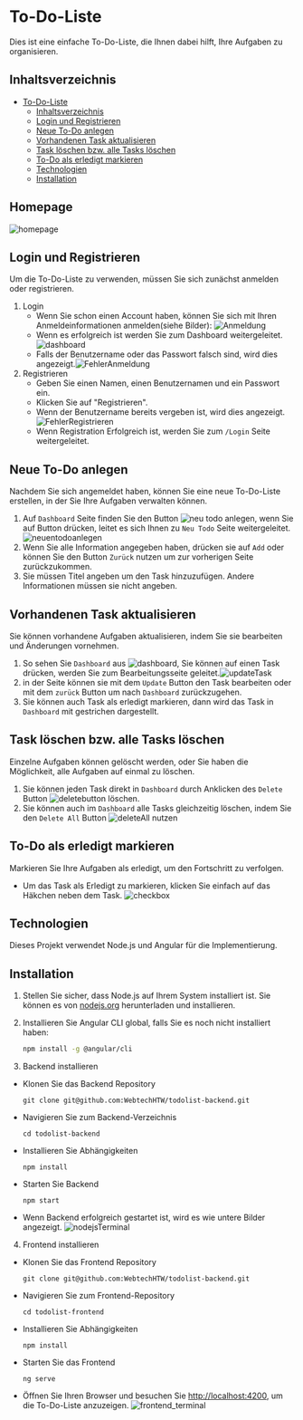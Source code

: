 # To-Do-Liste

Dies ist eine einfache To-Do-Liste, die Ihnen dabei hilft, Ihre Aufgaben zu organisieren.

## Inhaltsverzeichnis

- [To-Do-Liste](#to-do-liste)
  - [Inhaltsverzeichnis](#inhaltsverzeichnis)
  - [Login und Registrieren](#login-und-registrieren)
  - [Neue To-Do anlegen](#neue-to-do-anlegen)
  - [Vorhandenen Task aktualisieren](#vorhandenen-task-aktualisieren)
  - [Task löschen bzw. alle Tasks löschen](#task-löschen-bzw-alle-tasks-löschen)
  - [To-Do als erledigt markieren](#to-do-als-erledigt-markieren)
  - [Technologien](#technologien)
  - [Installation](#installation)

## Homepage
![homepage](https://github.com/WebtechHTW/todolist-frontend/blob/main/bilder/homepage.png)

## Login und Registrieren

Um die To-Do-Liste zu verwenden, müssen Sie sich zunächst anmelden oder registrieren.

1. Login
   + Wenn Sie schon einen Account haben, können Sie sich mit Ihren Anmeldeinformationen anmelden(siehe Bilder): ![Anmeldung](https://github.com/WebtechHTW/todolist-frontend/blob/main/bilder/login.png)
   + Wenn es erfolgreich ist werden Sie zum  Dashboard weitergeleitet.![dashboard](https://github.com/WebtechHTW/todolist-frontend/blob/main/bilder/dashboard.png)
   + Falls der Benutzername oder das Passwort falsch sind, wird dies angezeigt.![FehlerAnmeldung](https://github.com/WebtechHTW/todolist-frontend/blob/main/bilder/loginFehler.png)
2. Registrieren
   +  Geben Sie einen Namen, einen Benutzernamen und ein Passwort ein.
   + Klicken Sie auf "Registrieren".
   + Wenn der Benutzername bereits vergeben ist, wird dies angezeigt.![FehlerRegistrieren](https://github.com/WebtechHTW/todolist-frontend/blob/main/bilder/registrierenFehler.png)
   + Wenn Registration Erfolgreich ist, werden Sie zum `/Login` Seite weitergeleitet.

## Neue To-Do anlegen
Nachdem Sie sich angemeldet haben, können Sie eine neue To-Do-Liste erstellen, in der Sie Ihre Aufgaben verwalten können.

 1. Auf `Dashboard` Seite finden Sie den Button ![neu todo anlegen](https://github.com/WebtechHTW/todolist-frontend/blob/main/bilder/delete_all_add_new_task.png), wenn Sie auf Button drücken, leitet es sich Ihnen zu `Neu Todo` Seite weitergeleitet. ![neuentodoanlegen](https://github.com/WebtechHTW/todolist-frontend/blob/main/bilder/neuenTodo.png)
 2. Wenn Sie alle Information angegeben haben, drücken sie auf `Add` oder können Sie den Button `Zurück`  nutzen um zur vorherigen Seite zurückzukommen.
 3. Sie müssen Titel angeben um  den Task hinzuzufügen. Andere Informationen müssen sie nicht angeben.

## Vorhandenen Task aktualisieren

Sie können vorhandene Aufgaben aktualisieren, indem Sie sie bearbeiten und Änderungen vornehmen.

1. So sehen Sie `Dashboard` aus ![dashboard](https://github.com/WebtechHTW/todolist-frontend/blob/main/bilder/dashboard_with_task.png), Sie können auf einen Task drücken, werden Sie zum  Bearbeitungsseite geleitet.![updateTask](https://github.com/WebtechHTW/todolist-frontend/blob/main/bilder/updatetodo.png)
2. in der Seite können sie mit dem `Update` Button  den Task bearbeiten oder mit dem `zurück` Button um nach `Dashboard` zurückzugehen.
3. Sie können auch Task als erledigt markieren, dann wird das Task in `Dashboard`  mit gestrichen dargestellt.

## Task löschen bzw. alle Tasks löschen

Einzelne Aufgaben können gelöscht werden, oder Sie haben die Möglichkeit, alle Aufgaben auf einmal zu löschen.

1. Sie können jeden Task direkt in `Dashboard`  durch Anklicken des `Delete` Button ![deletebutton](https://github.com/WebtechHTW/todolist-frontend/blob/main/bilder/deletebutton.png)  löschen.
2. Sie können auch im `Dashboard`  alle Tasks gleichzeitig löschen, indem Sie den `Delete All` Button ![deleteAll](https://github.com/WebtechHTW/todolist-frontend/blob/main/bilder/deleteAllButton.png) nutzen

## To-Do als erledigt markieren

Markieren Sie Ihre Aufgaben als erledigt, um den Fortschritt zu verfolgen.
  + Um das Task als Erledigt zu markieren, klicken Sie einfach auf das Häkchen neben dem Task. ![checkbox](https://github.com/WebtechHTW/todolist-frontend/blob/main/bilder/checkboxx.png)

## Technologien

Dieses Projekt verwendet Node.js und Angular für die Implementierung.

## Installation

1. Stellen Sie sicher, dass Node.js auf Ihrem System installiert ist. Sie können es von [nodejs.org](https://nodejs.org/) herunterladen und installieren.

2. Installieren Sie Angular CLI global, falls Sie es noch nicht installiert haben:
   ```bash
   npm install -g @angular/cli
3. Backend installieren
+ Klonen Sie das Backend Repository
    ```
    git clone git@github.com:WebtechHTW/todolist-backend.git
    ```
+ Navigieren Sie zum Backend-Verzeichnis
  ```
  cd todolist-backend
  ```
+ Installieren Sie Abhängigkeiten
  ```
  npm install
  ````
+ Starten Sie Backend
  ```
  npm start
  ```
+ Wenn Backend erfolgreich gestartet ist, wird es wie untere Bilder angezeigt.
 ![nodejsTerminal](https://github.com/WebtechHTW/todolist-frontend/blob/main/bilder/nodejs_terminal.png) 
4. Frontend installieren
+ Klonen Sie das  Frontend Repository
   ```
   git clone git@github.com:WebtechHTW/todolist-backend.git
    ```
+ Navigieren Sie zum Frontend-Repository
  ```
  cd todolist-frontend
  ```
+ Installieren Sie Abhängigkeiten
  ```
  npm install
  ```
+ Starten Sie das Frontend
  ```
  ng serve
  ```
+ Öffnen Sie Ihren Browser und besuchen Sie [http://localhost:4200](http://localhost:4200), um die To-Do-Liste anzuzeigen.
![frontend_terminal](https://github.com/WebtechHTW/todolist-frontend/blob/main/bilder/frontend_terminal.png)
